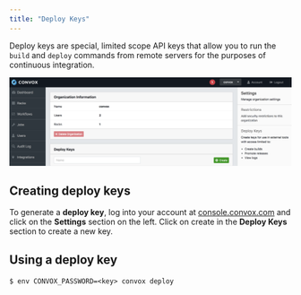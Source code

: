 ```yaml
---
title: "Deploy Keys"
---
```


Deploy keys are special, limited scope API keys that allow you to run the `build` and `deploy` commands from remote servers for the purposes of continuous integration.

![](/assets/images/docs/console/deploy-keys.png)

## Creating deploy keys

To generate a **deploy key**, log into your account at [console.convox.com](https://console.convox.com) and click on the **Settings** section on the left. Click on create in the **Deploy Keys** section to create a new key.

## Using a deploy key

```
$ env CONVOX_PASSWORD=<key> convox deploy
```
